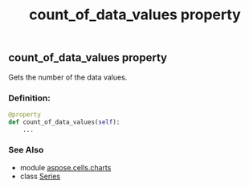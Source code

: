 ﻿---
title: count_of_data_values property
second_title: Aspose.Cells for Python via .NET API References
description: 
type: docs
weight: 100
url: /aspose.cells.charts/series/count_of_data_values/
is_root: false
---

## count_of_data_values property


Gets the number of the data values.
### Definition:
```python
@property
def count_of_data_values(self):
    ...
```

### See Also
* module [aspose.cells.charts](../../)
* class [Series](/cells/python-net/aspose.cells.charts/series)
